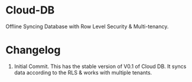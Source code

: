 # Cloud-DB
Offline Syncing Database with Row Level Security &amp; Multi-tenancy.

# Changelog
1. Initial Commit. This has the stable version of V0.1 of Cloud DB.  It syncs data according to the RLS & works with multiple tenants. 
